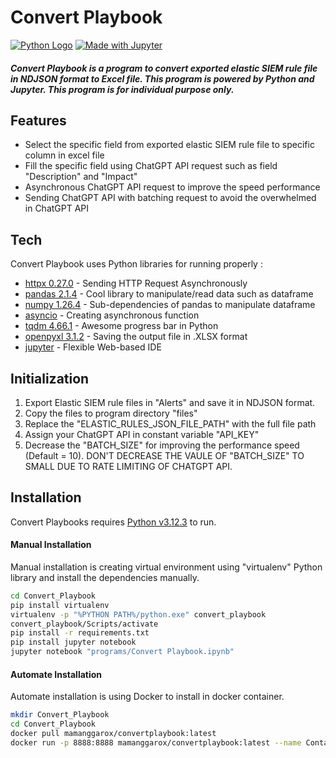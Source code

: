 # Convert Playbook

[![Python Logo](https://www.python.org/static/community_logos/python-logo.png)](https://www.python.org/)
[![Made with Jupyter](https://img.shields.io/badge/Made%20with-Jupyter-orange?style=for-the-badge&logo=Jupyter)](https://jupyter.org/try)

##### Convert Playbook is a program to convert exported elastic SIEM rule file in NDJSON format to Excel file. This program is powered by Python and Jupyter. This program is for individual purpose only.

## Features

- Select the specific field from exported elastic SIEM rule file to specific column in excel file
- Fill the specific field using ChatGPT API request  such as field "Description" and "Impact"
- Asynchronous ChatGPT API request to improve the speed performance
- Sending ChatGPT API with batching request to avoid the overwhelmed in ChatGPT API

## Tech

Convert Playbook uses Python libraries for running properly :

- [httpx 0.27.0](https://www.python-httpx.org/) - Sending HTTP Request Asynchronously
- [pandas 2.1.4](https://pandas.pydata.org/) - Cool library to manipulate/read data such as dataframe
- [numpy 1.26.4](https://numpy.org/) - Sub-dependencies of pandas to manipulate dataframe
- [asyncio](https://docs.python.org/3/library/asyncio.html) - Creating asynchronous function
- [tqdm 4.66.1](https://tqdm.github.io/) - Awesome progress bar in Python
- [openpyxl 3.1.2](https://openpyxl.readthedocs.io/en/stable/) - Saving the output file in .XLSX format
- [jupyter](https://jupyter.org/) - Flexible Web-based IDE

## Initialization

1. Export Elastic SIEM rule files in "Alerts" and save it in NDJSON format.
2. Copy the files to program directory "files"
3. Replace the "ELASTIC_RULES_JSON_FILE_PATH" with the full file path
4. Assign your ChatGPT API in constant variable "API_KEY"
5. Decrease the "BATCH_SIZE" for improving the performance speed (Default = 10). DON'T DECREASE THE VAULE OF "BATCH_SIZE" TO SMALL DUE TO RATE LIMITING OF CHATGPT API.

## Installation

Convert Playbooks requires [Python v3.12.3](https://www.python.org/downloads/release/python-3123/) to run.

#### Manual Installation
Manual installation is creating virtual environment using "virtualenv" Python library and install the dependencies manually.

```sh
cd Convert_Playbook
pip install virtualenv
virtualenv -p "%PYTHON PATH%/python.exe" convert_playbook
convert_playbook/Scripts/activate
pip install -r requirements.txt
pip install jupyter notebook
jupyter notebook "programs/Convert Playbook.ipynb"
```

#### Automate Installation
Automate installation is using Docker to install in docker container.

```sh
mkdir Convert_Playbook
cd Convert_Playbook
docker pull mamanggarox/convertplaybook:latest
docker run -p 8888:8888 mamanggarox/convertplaybook:latest --name ContainerConvertPlaybook
```